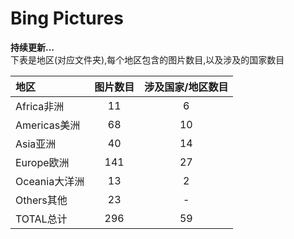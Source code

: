 # Bing Pictures

**持续更新...**  
下表是地区(对应文件夹),每个地区包含的图片数目,以及涉及的国家数目

|地区  |图片数目  |涉及国家/地区数目  |
|:--|:--:|:--:|
|Africa非洲  |11  |6|
|Americas美洲  |68  |10  |
|Asia亚洲  |40  |14  |
|Europe欧洲  |141  |27  |
|Oceania大洋洲  |13  |2  |
|Others其他  |23  |-  |
|TOTAL总计  |296  |59  |
